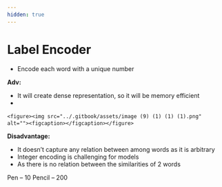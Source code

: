 ```yaml
---
hidden: true
---
```


# Label Encoder

* Encode each word with a unique number

**Adv:**

* It will create dense representation, so it will be memory efficient
*

    <figure><img src="../.gitbook/assets/image (9) (1) (1) (1).png" alt=""><figcaption></figcaption></figure>

**Disadvantage:**

* It doesn’t capture any relation between among words as it is arbitrary
* Integer encoding is challenging for models
* As there is no relation between the similarities of 2 words

Pen – 10              Pencil – 200
